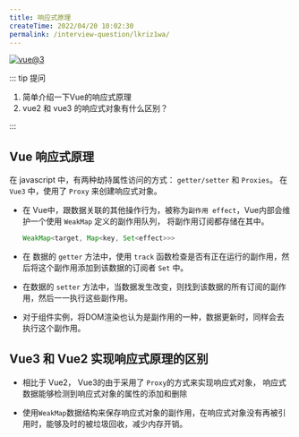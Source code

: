 ```yaml
---
title: 响应式原理
createTime: 2022/04/20 10:02:30
permalink: /interview-question/lkriz1wa/
---
```


[![vue@3](https://img.shields.io/badge/vue-%403-brightgreen)](https://staging-cn.vuejs.org/)

::: tip 提问

1. 简单介绍一下Vue的响应式原理
2. vue2 和 vue3 的响应式对象有什么区别？

:::

## Vue 响应式原理

在 javascript 中，有两种劫持属性访问的方式： `getter/setter` 和 `Proxies`。
在`Vue3` 中，使用了 `Proxy` 来创建响应式对象。

- 在 Vue中，跟数据关联的其他操作行为，被称为`副作用 effect`，Vue内部会维护一个使用 `WeakMap` 定义的副作用队列，
  将副作用订阅都存储在其中。

  ```ts
  WeakMap<target, Map<key, Set<effect>>>
  ```

- 在 数据的 `getter` 方法中，使用 `track` 函数检查是否有正在运行的副作用，然后将这个副作用添加到该数据的订阅者 `Set` 中。
- 在数据的 `setter` 方法中，当数据发生改变，则找到该数据的所有订阅的副作用，然后一一执行这些副作用。

- 对于组件实例，将DOM渲染也认为是副作用的一种，数据更新时，同样会去执行这个副作用。

## Vue3 和 Vue2 实现响应式原理的区别

- 相比于 Vue2， Vue3的由于采用了 `Proxy`的方式来实现响应式对象，
  响应式数据能够检测到响应式对象的属性的添加和删除

- 使用`WeakMap`数据结构来保存响应式对象的副作用，在响应式对象没有再被引用时，能够及时的被垃圾回收，减少内存开销。
